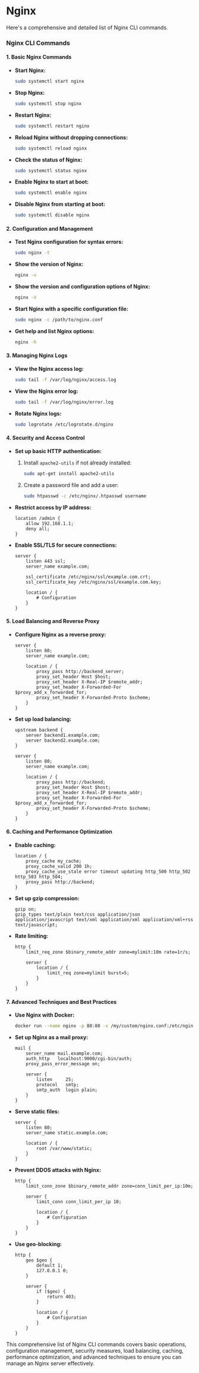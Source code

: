 # Nginx
Here's a comprehensive and detailed list of Nginx CLI commands.

### **Nginx CLI Commands**

#### **1. Basic Nginx Commands**

- **Start Nginx:**
  ```sh
  sudo systemctl start nginx
  ```

- **Stop Nginx:**
  ```sh
  sudo systemctl stop nginx
  ```

- **Restart Nginx:**
  ```sh
  sudo systemctl restart nginx
  ```

- **Reload Nginx without dropping connections:**
  ```sh
  sudo systemctl reload nginx
  ```

- **Check the status of Nginx:**
  ```sh
  sudo systemctl status nginx
  ```

- **Enable Nginx to start at boot:**
  ```sh
  sudo systemctl enable nginx
  ```

- **Disable Nginx from starting at boot:**
  ```sh
  sudo systemctl disable nginx
  ```

#### **2. Configuration and Management**

- **Test Nginx configuration for syntax errors:**
  ```sh
  sudo nginx -t
  ```

- **Show the version of Nginx:**
  ```sh
  nginx -v
  ```

- **Show the version and configuration options of Nginx:**
  ```sh
  nginx -V
  ```

- **Start Nginx with a specific configuration file:**
  ```sh
  sudo nginx -c /path/to/nginx.conf
  ```

- **Get help and list Nginx options:**
  ```sh
  nginx -h
  ```

#### **3. Managing Nginx Logs**

- **View the Nginx access log:**
  ```sh
  sudo tail -f /var/log/nginx/access.log
  ```

- **View the Nginx error log:**
  ```sh
  sudo tail -f /var/log/nginx/error.log
  ```

- **Rotate Nginx logs:**
  ```sh
  sudo logrotate /etc/logrotate.d/nginx
  ```

#### **4. Security and Access Control**

- **Set up basic HTTP authentication:**
  1. Install `apache2-utils` if not already installed:
     ```sh
     sudo apt-get install apache2-utils
     ```
  2. Create a password file and add a user:
     ```sh
     sudo htpasswd -c /etc/nginx/.htpasswd username
     ```

- **Restrict access by IP address:**
  ```nginx
  location /admin {
      allow 192.168.1.1;
      deny all;
  }
  ```

- **Enable SSL/TLS for secure connections:**
  ```nginx
  server {
      listen 443 ssl;
      server_name example.com;

      ssl_certificate /etc/nginx/ssl/example.com.crt;
      ssl_certificate_key /etc/nginx/ssl/example.com.key;

      location / {
          # Configuration
      }
  }
  ```

#### **5. Load Balancing and Reverse Proxy**

- **Configure Nginx as a reverse proxy:**
  ```nginx
  server {
      listen 80;
      server_name example.com;

      location / {
          proxy_pass http://backend_server;
          proxy_set_header Host $host;
          proxy_set_header X-Real-IP $remote_addr;
          proxy_set_header X-Forwarded-For $proxy_add_x_forwarded_for;
          proxy_set_header X-Forwarded-Proto $scheme;
      }
  }
  ```

- **Set up load balancing:**
  ```nginx
  upstream backend {
      server backend1.example.com;
      server backend2.example.com;
  }

  server {
      listen 80;
      server_name example.com;

      location / {
          proxy_pass http://backend;
          proxy_set_header Host $host;
          proxy_set_header X-Real-IP $remote_addr;
          proxy_set_header X-Forwarded-For $proxy_add_x_forwarded_for;
          proxy_set_header X-Forwarded-Proto $scheme;
      }
  }
  ```

#### **6. Caching and Performance Optimization**

- **Enable caching:**
  ```nginx
  location / {
      proxy_cache my_cache;
      proxy_cache_valid 200 1h;
      proxy_cache_use_stale error timeout updating http_500 http_502 http_503 http_504;
      proxy_pass http://backend;
  }
  ```

- **Set up gzip compression:**
  ```nginx
  gzip on;
  gzip_types text/plain text/css application/json application/javascript text/xml application/xml application/xml+rss text/javascript;
  ```

- **Rate limiting:**
  ```nginx
  http {
      limit_req_zone $binary_remote_addr zone=mylimit:10m rate=1r/s;

      server {
          location / {
              limit_req zone=mylimit burst=5;
          }
      }
  }
  ```

#### **7. Advanced Techniques and Best Practices**

- **Use Nginx with Docker:**
  ```sh
  docker run --name nginx -p 80:80 -v /my/custom/nginx.conf:/etc/nginx/nginx.conf:ro nginx
  ```

- **Set up Nginx as a mail proxy:**
  ```nginx
  mail {
      server_name mail.example.com;
      auth_http   localhost:9000/cgi-bin/auth;
      proxy_pass_error_message on;

      server {
          listen     25;
          protocol   smtp;
          smtp_auth  login plain;
      }
  }
  ```

- **Serve static files:**
  ```nginx
  server {
      listen 80;
      server_name static.example.com;

      location / {
          root /var/www/static;
      }
  }
  ```

- **Prevent DDOS attacks with Nginx:**
  ```nginx
  http {
      limit_conn_zone $binary_remote_addr zone=conn_limit_per_ip:10m;

      server {
          limit_conn conn_limit_per_ip 10;

          location / {
              # Configuration
          }
      }
  }
  ```

- **Use geo-blocking:**
  ```nginx
  http {
      geo $geo {
          default 1;
          127.0.0.1 0;
      }

      server {
          if ($geo) {
              return 403;
          }

          location / {
              # Configuration
          }
      }
  }
  ```

This comprehensive list of Nginx CLI commands covers basic operations, configuration management, security measures, load balancing, caching, performance optimization, and advanced techniques to ensure you can manage an Nginx server effectively.
